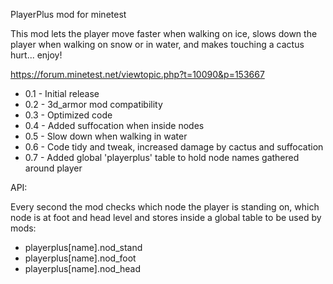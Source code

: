 PlayerPlus mod for minetest

This mod lets the player move faster when walking on ice, slows down the player
when walking on snow or in water, and makes touching a cactus hurt... enjoy!

https://forum.minetest.net/viewtopic.php?t=10090&p=153667

- 0.1 - Initial release
- 0.2 - 3d_armor mod compatibility
- 0.3 - Optimized code
- 0.4 - Added suffocation when inside nodes
- 0.5 - Slow down when walking in water
- 0.6 - Code tidy and tweak, increased damage by cactus and suffocation
- 0.7 - Added global 'playerplus' table to hold node names gathered around player


API:

Every second the mod checks which node the player is standing on, which node is
at foot and head level and stores inside a global table to be used by mods:

- playerplus[name].nod_stand
- playerplus[name].nod_foot
- playerplus[name].nod_head
